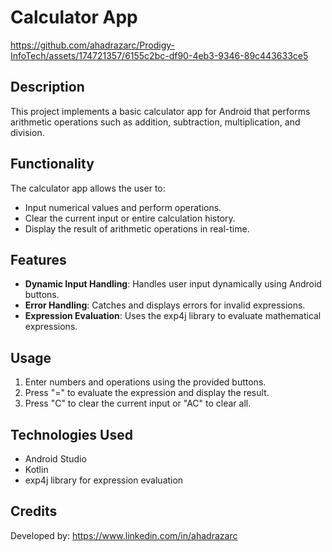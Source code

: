 
# Calculator App


https://github.com/ahadrazarc/Prodigy-InfoTech/assets/174721357/6155c2bc-df90-4eb3-9346-89c443633ce5



## Description
This project implements a basic calculator app for Android that performs arithmetic operations such as addition, subtraction, multiplication, and division.

## Functionality
The calculator app allows the user to:
- Input numerical values and perform operations.
- Clear the current input or entire calculation history.
- Display the result of arithmetic operations in real-time.

## Features
- **Dynamic Input Handling**: Handles user input dynamically using Android buttons.
- **Error Handling**: Catches and displays errors for invalid expressions.
- **Expression Evaluation**: Uses the exp4j library to evaluate mathematical expressions.


## Usage
1. Enter numbers and operations using the provided buttons.
2. Press "=" to evaluate the expression and display the result.
3. Press "C" to clear the current input or "AC" to clear all.

## Technologies Used
- Android Studio
- Kotlin
- exp4j library for expression evaluation

## Credits
Developed by: https://www.linkedin.com/in/ahadrazarc
